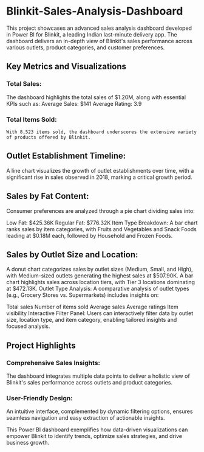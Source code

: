 # Blinkit-Sales-Analysis-Dashboard
This project showcases an advanced sales analysis dashboard developed in Power BI for Blinkit, a leading Indian last-minute delivery app. The dashboard delivers an in-depth view of Blinkit's sales performance across various outlets, product categories, and customer preferences.

## Key Metrics and Visualizations
  ### Total Sales:
  The dashboard highlights the total sales of $1.20M, along with essential KPIs such as:
    Average Sales: $141
    Average Rating: 3.9
  ### Total Items Sold:
    With 8,523 items sold, the dashboard underscores the extensive variety of products offered by Blinkit.

## Outlet Establishment Timeline:
A line chart visualizes the growth of outlet establishments over time, with a significant rise in sales observed in 2018, marking a critical growth period.

## Sales by Fat Content:
Consumer preferences are analyzed through a pie chart dividing sales into:

Low Fat: $425.36K
Regular Fat: $776.32K
Item Type Breakdown:
A bar chart ranks sales by item categories, with Fruits and Vegetables and Snack Foods leading at $0.18M each, followed by Household and Frozen Foods.

## Sales by Outlet Size and Location:

A donut chart categorizes sales by outlet sizes (Medium, Small, and High), with Medium-sized outlets generating the highest sales at $507.90K.
A bar chart highlights sales across location tiers, with Tier 3 locations dominating at $472.13K.
Outlet Type Analysis:
A comparative analysis of outlet types (e.g., Grocery Stores vs. Supermarkets) includes insights on:

Total sales
Number of items sold
Average sales
Average ratings
Item visibility
Interactive Filter Panel:
Users can interactively filter data by outlet size, location type, and item category, enabling tailored insights and focused analysis.

## Project Highlights
### Comprehensive Sales Insights:
The dashboard integrates multiple data points to deliver a holistic view of Blinkit's sales performance across outlets and product categories.

### User-Friendly Design:
An intuitive interface, complemented by dynamic filtering options, ensures seamless navigation and easy extraction of actionable insights.

This Power BI dashboard exemplifies how data-driven visualizations can empower Blinkit to identify trends, optimize sales strategies, and drive business growth.
